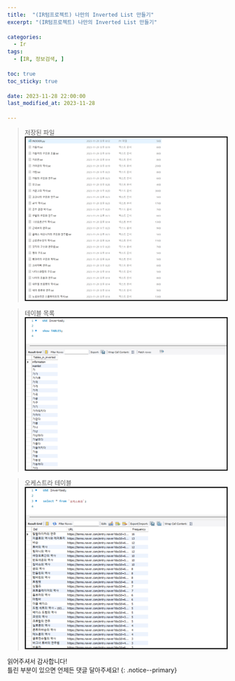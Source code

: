 ```yaml
---
title:  "(IR텀프로젝트) 나만의 Inverted List 만들기" 
excerpt: "(IR텀프로젝트) 나만의 Inverted List 만들기"

categories:
  - Ir
tags:
  - [IR, 정보검색, ]

toc: true
toc_sticky: true
 
date: 2023-11-28 22:00:00
last_modified_at: 2023-11-28

---
```

>저장된 파일<br>
>![저장된파일](/assets/images/Ir/06/저장된파일_.png "저장된파일_")

>테이블 목록<br>
>![테이블](/assets/images/Ir/06/테이블_.png "테이블_")

>오케스트라 테이블<br>
>![오케스트라](/assets/images/Ir/06/오케스트라_.png "오케스트라_")


읽어주셔서 감사합니다! <br>틀린 부분이 있으면 언제든 댓글 달아주세요!
{: .notice--primary} 
